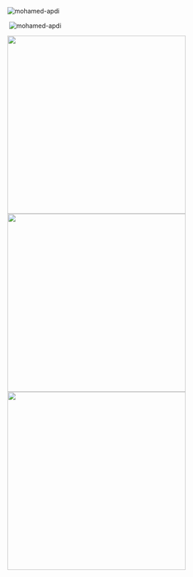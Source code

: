 <p align="left"> <img src="https://komarev.com/ghpvc/?username=mohamed-apdi&label=Profile%20views&color=0e75b6&style=flat" alt="mohamed-apdi" /> </p>
<p>&nbsp;<img align="center" src="https://github-readme-stats.vercel.app/api?username=mohamed-apdi&show_icons=true&locale=en" alt="mohamed-apdi" /></p>
<img width=400 src='https://github-readme-stats.vercel.app/api?username=mohamed-apdi&theme=vue-dark&show_icons=true&hide_border=true&count_private=true' />
<img width=400 src='https://streak-stats.demolab.com?user=mohamed-apdi&theme=vue-dark&hide_border=true' />
<img width=400 src='https://github-readme-stats.vercel.app/api/top-langs/?username=mohamed-apdi&theme=vue-dark&show_icons=true&hide_border=true&layout=compact' />
